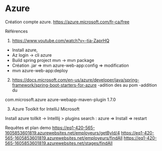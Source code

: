 # Azure
Création compte azure.
https://azure.microsoft.com/fr-ca/free

Références
1.	https://www.youtube.com/watch?v=-tia-ZaprHQ

-	Install azure, 
-	Az login -> cli azure 
-	Build spring project mvn -> mvn package 
-	Création .jar => mvn azure-web-app:config => modification <princingTier>
-	mvn azure-web-app:deploy 

2.	https://docs.microsoft.com/en-us/azure/developer/java/spring-framework/spring-boot-starters-for-azure
-adition des <properties> au pom
-addition du <plugin> 
<plugin>
  	<groupId>com.microsoft.azure</groupId>
  	<artifactId>azure-webapp-maven-plugin</artifactId>
  <version>1.7.0</version> 
</plugin>

3.	Azure Toolkit for IntelliJ Microsoft

Install azure tollkit -> Intelllij > plugins  search : azure => Install => restart 
 

Requêtes et plan demo
https://eq1-420-565-1605853601819.azurewebsites.net/employeurs/getById/4
https://eq1-420-565-1605853601819.azurewebsites.net/employeurs/findAll
https://eq1-420-565-1605853601819.azurewebsites.net/stages/findAll




